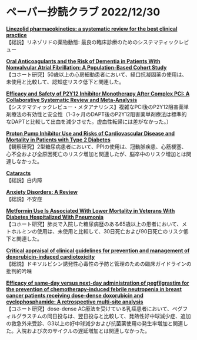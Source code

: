 # ペーパー抄読クラブ 2022/12/30

[**Linezolid pharmacokinetics: a systematic review for the best clinical practice**](https://pubmed.ncbi.nlm.nih.gov/36565357/)  
【総説】リネゾリドの薬物動態: 最良の臨床診療のためのシステマティックレビュー

[**Oral Anticoagulants and the Risk of Dementia in Patients With Nonvalvular Atrial Fibrillation: A Population-Based Cohort Study**](https://pubmed.ncbi.nlm.nih.gov/36581462/)  
【コホート研究】50歳以上の心房細動患者において、経口抗凝固薬の使用は、未使用と比較して、認知症リスク低下と関連した。

[**Efficacy and Safety of P2Y12 Inhibitor Monotherapy After Complex PCI: A Collaborative Systematic Review and Meta-Analysis**](https://pubmed.ncbi.nlm.nih.gov/36564015/)  
【システマティックレビュー・メタアナリシス】複雑なPCI後のP2Y12阻害薬単剤療法の有効性と安全性（1-3ヶ月のDAPT後のP2Y12阻害薬単剤療法は標準的なDAPTと比較して出血を減少させた。虚血性転帰には差がなかった。）

[**Proton Pump Inhibitor Use and Risks of Cardiovascular Disease and Mortality in Patients with Type 2 Diabetes**](https://pubmed.ncbi.nlm.nih.gov/36573284/)  
【観察研究】2型糖尿病患者において、PPIの使用は、冠動脈疾患、心筋梗塞、心不全および全原因死亡のリスク増加と関連したが、脳卒中のリスク増加とは関連しなかった。

[**Cataracts**](https://pubmed.ncbi.nlm.nih.gov/36565712/)  
【総説】白内障

[**Anxiety Disorders: A Review**](https://pubmed.ncbi.nlm.nih.gov/36573969/)  
【総説】不安症

[**Metformin Use Is Associated With Lower Mortality in Veterans With Diabetes Hospitalized With Pneumonia**](https://pubmed.ncbi.nlm.nih.gov/36575139/)  
【コホート研究】肺炎で入院した糖尿病歴のある65歳以上の患者において、メトホルミンの使用は、未使用と比較して、30日死亡および90日死亡のリスク低下と関連した。

[**Critical appraisal of clinical guidelines for prevention and management of doxorubicin-induced cardiotoxicity**](https://pubmed.ncbi.nlm.nih.gov/36567532/)  
【総説】ドキソルビシン誘発性心毒性の予防と管理のための臨床ガイドラインの批判的吟味

[**Efficacy of same-day versus next-day administration of pegfilgrastim for the prevention of chemotherapy-induced febrile neutropenia in breast cancer patients receiving dose-dense doxorubicin and cyclophosphamide: A retrospective multi-site analysis**](https://pubmed.ncbi.nlm.nih.gov/36579812/)  
【コホート研究】dose-dense AC療法を受けている乳癌患者において、ペグフィルグラスチムの同日投与は、翌日投与と比較して、発熱性好中球減少症、追加の救急外来受診、G3以上の好中球減少および抗菌薬使用の発生率増加と関連した。入院および次のサイクルの遅延増加とは関連しなかった。
